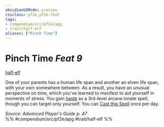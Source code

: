 ```yaml
---
obsidianUIMode: preview
cssclass: pf2e,pf2e-feat
tags:
- compendium/src/pf2e/apg
- trait/half-elf
aliases: ["Pinch Time"]
---
```

# Pinch Time  *Feat 9*  
[half-elf](rules/traits/half-elf.md)  


One of your parents has a human life span and another an elven life span, with your own somewhere between. As a result, you have an unusual perspective on time, which you've learned to manifest to aid yourself in moments of stress. You gain [haste](compendium/spells/haste.md) as a 3rd-level arcane innate spell, though you can target only yourself. You can [Cast this Spell](rules/actions/cast-a-spell.md) once per day.

*Source: Advanced Player's Guide p. 47*  
%% #compendium/src/pf2e/apg #trait/half-elf %%